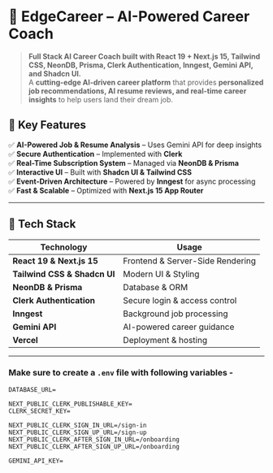# 🚀 EdgeCareer – AI-Powered Career Coach  

> **Full Stack AI Career Coach built with React 19 + Next.js 15, Tailwind CSS, NeonDB, Prisma, Clerk Authentication, Inngest, Gemini API, and Shadcn UI.**  
> A **cutting-edge AI-driven career platform** that provides **personalized job recommendations, AI resume reviews, and real-time career insights** to help users land their dream job.  



## 🌟 Key Features  

✅ **AI-Powered Job & Resume Analysis** – Uses Gemini API for deep insights  
✅ **Secure Authentication** – Implemented with **Clerk**  
✅ **Real-Time Subscription System** – Managed via **NeonDB & Prisma**  
✅ **Interactive UI** – Built with **Shadcn UI & Tailwind CSS**  
✅ **Event-Driven Architecture** – Powered by **Inngest** for async processing  
✅ **Fast & Scalable** – Optimized with **Next.js 15 App Router**  

---

## 🚀 Tech Stack  

| Technology      | Usage |
|---------------|----------------|
| **React 19 & Next.js 15** | Frontend & Server-Side Rendering |
| **Tailwind CSS & Shadcn UI** | Modern UI & Styling |
| **NeonDB & Prisma** | Database & ORM |
| **Clerk Authentication** | Secure login & access control |
| **Inngest** | Background job processing |
| **Gemini API** | AI-powered career guidance |
| **Vercel** | Deployment & hosting |

---
### Make sure to create a `.env` file with following variables -

```
DATABASE_URL=

NEXT_PUBLIC_CLERK_PUBLISHABLE_KEY=
CLERK_SECRET_KEY=

NEXT_PUBLIC_CLERK_SIGN_IN_URL=/sign-in
NEXT_PUBLIC_CLERK_SIGN_UP_URL=/sign-up
NEXT_PUBLIC_CLERK_AFTER_SIGN_IN_URL=/onboarding
NEXT_PUBLIC_CLERK_AFTER_SIGN_UP_URL=/onboarding

GEMINI_API_KEY=
```
